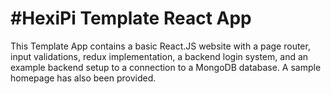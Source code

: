 # \#HexiPi Template React App

This Template App contains a basic React.JS website with a page router, input validations, redux implementation, a backend login system, and an example backend setup to a connection to a MongoDB database. A sample homepage has also been provided.